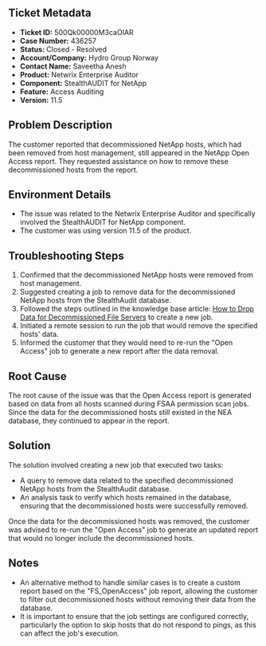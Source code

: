 ## Ticket Metadata
- **Ticket ID:** 500Qk00000M3caOIAR
- **Case Number:** 436257
- **Status:** Closed - Resolved
- **Account/Company:** Hydro Group Norway
- **Contact Name:** Saveetha Anesh
- **Product:** Netwrix Enterprise Auditor
- **Component:** StealthAUDIT for NetApp
- **Feature:** Access Auditing
- **Version:** 11.5

## Problem Description
The customer reported that decommissioned NetApp hosts, which had been removed from host management, still appeared in the NetApp Open Access report. They requested assistance on how to remove these decommissioned hosts from the report.

## Environment Details
- The issue was related to the Netwrix Enterprise Auditor and specifically involved the StealthAUDIT for NetApp component.
- The customer was using version 11.5 of the product.

## Troubleshooting Steps
1. Confirmed that the decommissioned NetApp hosts were removed from host management.
2. Suggested creating a job to remove data for the decommissioned NetApp hosts from the StealthAudit database.
3. Followed the steps outlined in the knowledge base article: [How to Drop Data for Decommissioned File Servers](https://helpcenter.netwrix.com/bundle/z-kb-articles-salesforce/page/kA0Qk0000001qvpKAA.html) to create a new job.
4. Initiated a remote session to run the job that would remove the specified hosts' data.
5. Informed the customer that they would need to re-run the "Open Access" job to generate a new report after the data removal.

## Root Cause
The root cause of the issue was that the Open Access report is generated based on data from all hosts scanned during FSAA permission scan jobs. Since the data for the decommissioned hosts still existed in the NEA database, they continued to appear in the report.

## Solution
The solution involved creating a new job that executed two tasks:
- A query to remove data related to the specified decommissioned NetApp hosts from the StealthAudit database.
- An analysis task to verify which hosts remained in the database, ensuring that the decommissioned hosts were successfully removed.

Once the data for the decommissioned hosts was removed, the customer was advised to re-run the "Open Access" job to generate an updated report that would no longer include the decommissioned hosts.

## Notes
- An alternative method to handle similar cases is to create a custom report based on the "FS_OpenAccess" job report, allowing the customer to filter out decommissioned hosts without removing their data from the database.
- It is important to ensure that the job settings are configured correctly, particularly the option to skip hosts that do not respond to pings, as this can affect the job's execution.